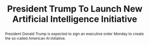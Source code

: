 ---
category: news
title: President Trump To Launch New Artificial Intelligence Initiative
abstract: President Donald Trump is expected to sign an executive order Monday to create the so-called American AI Initiative.
publishedDateTime: 2019-02-11T17:31:00Z
sourceUrl: https://www.msn.com/en-us/news/us/president-trump-to-launch-new-artificial-intelligence-initiative/ar-BBTs6lF?
type: article

provider:
  name: Newsy
  id: V_BBhb5GY_global
tags:
    - AI

images: 
    -url: https://img-s-msn-com.akamaized.net/tenant/amp/entityid/BBTsfDA.img
    width: 1280
    height: 720
    quality: 99
    title: President Trump To Launch New Artificial Intelligence Initiative
    attribution: 
    focalRegion:
      x1: 0
      x2: 0
      y1: 0
      y2: 0

---